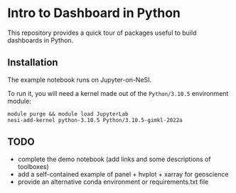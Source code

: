 # Intro to Dashboard in Python

This repository provides a quick tour of packages useful to build dashboards in Python.


## Installation

The example notebook runs on Jupyter-on-NeSI.

To run it, you will need a kernel made out of the `Python/3.10.5` environment module:

```
module purge && module load JupyterLab
nesi-add-kernel python-3.10.5 Python/3.10.5-gimkl-2022a
```


## TODO

- complete the demo notebook (add links and some descriptions of toolboxes)
- add a self-contained example of panel + hvplot + xarray for geoscience
- provide an alternative conda environment or requirements.txt file
